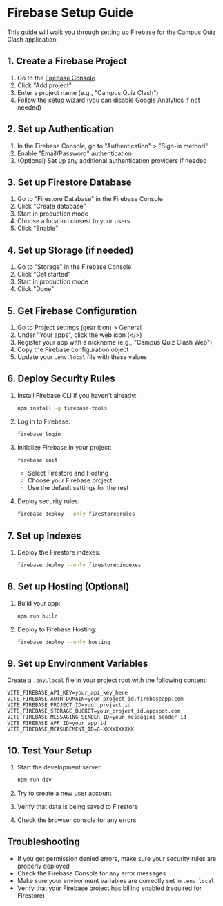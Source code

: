 # Firebase Setup Guide

This guide will walk you through setting up Firebase for the Campus Quiz Clash application.

## 1. Create a Firebase Project

1. Go to the [Firebase Console](https://console.firebase.google.com/)
2. Click "Add project"
3. Enter a project name (e.g., "Campus Quiz Clash")
4. Follow the setup wizard (you can disable Google Analytics if not needed)

## 2. Set up Authentication

1. In the Firebase Console, go to "Authentication" > "Sign-in method"
2. Enable "Email/Password" authentication
3. (Optional) Set up any additional authentication providers if needed

## 3. Set up Firestore Database

1. Go to "Firestore Database" in the Firebase Console
2. Click "Create database"
3. Start in production mode
4. Choose a location closest to your users
5. Click "Enable"

## 4. Set up Storage (if needed)

1. Go to "Storage" in the Firebase Console
2. Click "Get started"
3. Start in production mode
4. Click "Done"

## 5. Get Firebase Configuration

1. Go to Project settings (gear icon) > General
2. Under "Your apps", click the web icon (</>)
3. Register your app with a nickname (e.g., "Campus Quiz Clash Web")
4. Copy the Firebase configuration object
5. Update your `.env.local` file with these values

## 6. Deploy Security Rules

1. Install Firebase CLI if you haven't already:
   ```bash
   npm install -g firebase-tools
   ```

2. Log in to Firebase:
   ```bash
   firebase login
   ```

3. Initialize Firebase in your project:
   ```bash
   firebase init
   ```
   - Select Firestore and Hosting
   - Choose your Firebase project
   - Use the default settings for the rest

4. Deploy security rules:
   ```bash
   firebase deploy --only firestore:rules
   ```

## 7. Set up Indexes

1. Deploy the Firestore indexes:
   ```bash
   firebase deploy --only firestore:indexes
   ```

## 8. Set up Hosting (Optional)

1. Build your app:
   ```bash
   npm run build
   ```

2. Deploy to Firebase Hosting:
   ```bash
   firebase deploy --only hosting
   ```

## 9. Set up Environment Variables

Create a `.env.local` file in your project root with the following content:

```env
VITE_FIREBASE_API_KEY=your_api_key_here
VITE_FIREBASE_AUTH_DOMAIN=your_project_id.firebaseapp.com
VITE_FIREBASE_PROJECT_ID=your_project_id
VITE_FIREBASE_STORAGE_BUCKET=your_project_id.appspot.com
VITE_FIREBASE_MESSAGING_SENDER_ID=your_messaging_sender_id
VITE_FIREBASE_APP_ID=your_app_id
VITE_FIREBASE_MEASUREMENT_ID=G-XXXXXXXXXX
```

## 10. Test Your Setup

1. Start the development server:
   ```bash
   npm run dev
   ```

2. Try to create a new user account
3. Verify that data is being saved to Firestore
4. Check the browser console for any errors

## Troubleshooting

- If you get permission denied errors, make sure your security rules are properly deployed
- Check the Firebase Console for any error messages
- Make sure your environment variables are correctly set in `.env.local`
- Verify that your Firebase project has billing enabled (required for Firestore)
